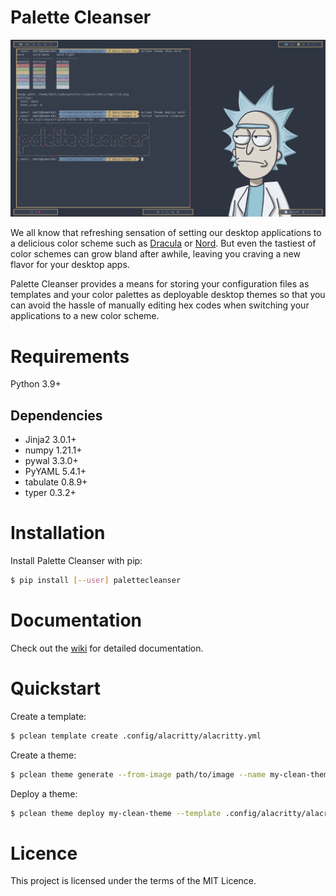 # Palette Cleanser

![example desktops](docs/img/desktop.gif)

We all know that refreshing sensation of setting our desktop applications to a
delicious color scheme such as [Dracula](https://draculatheme.com/) or
[Nord](https://www.nordtheme.com/). But even the tastiest of color schemes can
grow bland after awhile, leaving you craving a new flavor for your desktop apps.

Palette Cleanser provides a means for storing your configuration files as
templates and your color palettes as deployable desktop themes so that you can
avoid the hassle of manually editing hex codes when switching your
applications to a new color scheme.

# Requirements

Python 3.9+

## Dependencies

* Jinja2 3.0.1+
* numpy 1.21.1+
* pywal 3.3.0+
* PyYAML 5.4.1+
* tabulate 0.8.9+
* typer 0.3.2+

# Installation

Install Palette Cleanser with pip:

``` sh
$ pip install [--user] palettecleanser
```

# Documentation

Check out the [wiki](https://github.com/mmuldo/palette-cleanser/wiki) for detailed documentation.

# Quickstart

Create a template:
``` sh
$ pclean template create .config/alacritty/alacritty.yml
```

Create a theme:
``` sh
$ pclean theme generate --from-image path/to/image --name my-clean-theme
```

Deploy a theme:
``` sh
$ pclean theme deploy my-clean-theme --template .config/alacritty/alacritty.yml
```

# Licence

This project is licensed under the terms of the MIT Licence.
